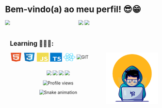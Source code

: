 ## <h1>Bem-vindo(a) ao meu perfil! 😎😁 </h1>

<div align="center">
<img align="rigth" height="150em" src="https://github-profile-summary-cards.vercel.app/api/cards/profile-details?username=birajnior&theme=tokyonight"/> 

<img align="left" height="350em" src="https://github-readme-stats.vercel.app/api/top-langs?username=birajnior&langs_count=9&theme=tokyonight&hide_border=true&custom_title=Top%20Linguagens&cache_seconds=14400" />

<img align="rigth" height="150em" src="https://github-readme-stats.vercel.app/api?username=birajnior&show_icons=true&theme=tokyonight&include_all_commits=true&count_private=false&hide_border=true"/> 

</div>

<div style="display: inline_block"><br>
<h2>Learning 👨🏻‍💻: </h2>  
  <img align="center" alt="HTML" height="30" width="40" src="https://raw.githubusercontent.com/devicons/devicon/master/icons/html5/html5-original.svg">
  <img align="center" alt="CSS" height="30" width="40" src="https://raw.githubusercontent.com/devicons/devicon/master/icons/css3/css3-original.svg">
  <img align="center" alt="JS" height="30" width="40" src="https://raw.githubusercontent.com/devicons/devicon/master/icons/javascript/javascript-plain.svg">
  <img align="center" alt="TS" height="30" width="40" src="https://github.com/devicons/devicon/blob/master/icons/typescript/typescript-original.svg">
  <img align="center" alt="ANGULAR" height="30" width="40" src="https://github.com/devicons/devicon/blob/master/icons/react/react-original.svg">
  <img align="center" alt="GIT" height="30" width="40" src="https://cdn.jsdelivr.net/gh/devicons/devicon/icons/git/git-original.svg">
  
  <img align="right" alt="Dev-Gif" height="170" src="dev.gif">
</div>

##

<div align="center">  
  <a href="https://www.instagram.com/birajnior/" target="_blank"><img src="https://img.shields.io/badge/-Instagram-%23E4405F?style=for-the-badge&logo=instagram&logoColor=white" target="_blank"></a> 
  <a href = "mailto:jb.dev7@gmail.com"><img src="https://img.shields.io/badge/-Gmail-db4a39?style=for-the-badge&logo=gmail&logoColor=white" target="_blank"></a>  
  <a href="https://www.linkedin.com/in/ubiratanbernardo/" target="_blank"><img src="https://img.shields.io/badge/-LinkedIn-%230077B5?style=for-the-badge&logo=linkedin&logoColor=white" target="_blank"></a> 
  <a href="https://contate.me/ubiratan-junior" target="_blank"><img src="https://img.shields.io/badge/WhatsApp-%3b5998?style=for-the-badge&logo=whatsapp&logoColor=white" target="_blank"></a> 
  <p> <img src="https://komarev.com/ghpvc/?username=birajnior&color=blueviolet" alt="Profile views" /> </p>
</div>
 
 <div align="center">
 
  ![Snake animation](https://github.com/devemdobro/devemdobro/blob/output/github-contribution-grid-snake.svg)
  
</div>

